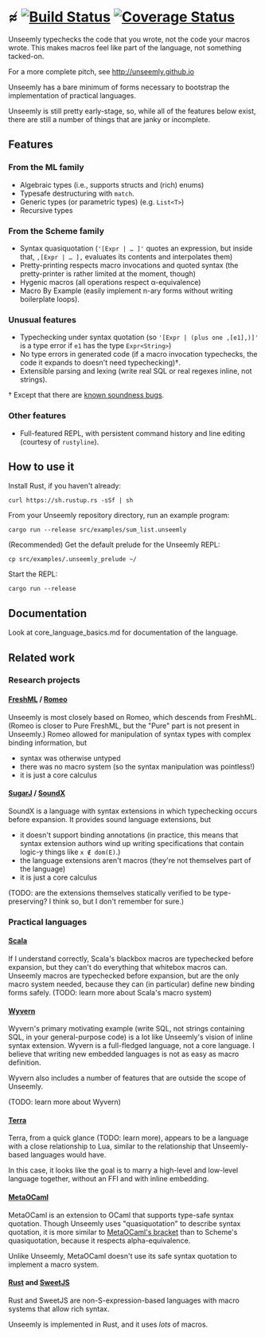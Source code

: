 # ≉ [![Build Status](https://travis-ci.com/paulstansifer/unseemly.svg?branch=master)](https://travis-ci.com/paulstansifer/unseemly) [![Coverage Status](https://coveralls.io/repos/github/paulstansifer/unseemly/badge.svg)](https://coveralls.io/github/paulstansifer/unseemly)

Unseemly typechecks the code that you wrote, not the code your macros wrote.
This makes macros feel like part of the language, not something tacked-on.

For a more complete pitch, see http://unseemly.github.io

Unseemly has a bare minimum of forms
 necessary to bootstrap the implementation of practical languages.

Unseemly is still pretty early-stage, so, while all of the features below exist,
 there are still a number of things that are janky or incomplete.

## Features

### From the ML family
 * Algebraic types (i.e., supports structs and (rich) enums)
 * Typesafe destructuring with `match`.
 * Generic types (or parametric types) (e.g. `List<T>`)
 * Recursive types
### From the Scheme family
 * Syntax quasiquotation
    (`'[Expr | … ]'` quotes an expression,
      but inside that, `,[Expr | … ],` evaluates its contents and interpolates them)
 * Pretty-printing respects macro invocations and quoted syntax
    (the pretty-printer is rather limited at the moment, though)
 * Hygenic macros (all operations respect α-equivalence)
 * Macro By Example (easily implement n-ary forms without writing boilerplate loops).
### Unusual features
 * Typechecking under syntax quotation
   (so `'[Expr | (plus one ,[e1],)]'` is a type error if `e1` has the type `Expr<String>`)
 * No type errors in generated code
   (if a macro invocation typechecks, the code it expands to doesn't need typechecking)†.
 * Extensible parsing and lexing (write real SQL or real regexes inline, not strings).

† Except that there are [known soundness bugs](https://github.com/paulstansifer/unseemly/issues?q=is%3Aissue+is%3Aopen+label%3Asoundness).
### Other features
 * Full-featured REPL, with persistent command history and line editing (courtesy of `rustyline`).


## How to use it

Install Rust, if you haven't already:

    curl https://sh.rustup.rs -sSf | sh

From your Unseemly repository directory, run an example program:

    cargo run --release src/examples/sum_list.unseemly

(Recommended) Get the default prelude for the Unseemly REPL:

    cp src/examples/.unseemly_prelude ~/

Start the REPL:

    cargo run --release

## Documentation

Look at core_language_basics.md for documentation of the language.

## Related work

### Research projects
#### [FreshML](https://www.cl.cam.ac.uk/~amp12/freshml/) / [Romeo](https://repository.library.northeastern.edu/files/neu:cj82mb52h)

Unseemly is most closely based on Romeo, which descends from FreshML.
 (Romeo is closer to Pure FreshML, but the "Pure" part is not present in Unseemly.)
Romeo allowed for manipulation of syntax types with complex binding information, but
  * syntax was otherwise untyped
  * there was no macro system (so the syntax manipulation was pointless!)
  * it is just a core calculus

#### [SugarJ](https://github.com/sugar-lang) / [SoundX](https://github.com/florenzen/soundx)

SoundX is a language with syntax extensions in which typechecking occurs before expansion.
It provides sound language extensions, but
  * it doesn't support binding annotations
    (in practice, this means that syntax extension authors wind up writing specifications
     that contain logic-y things like `x ∉ dom(E)`.)
  * the language extensions aren't macros (they're not themselves part of the language)
  * it is just a core calculus

(TODO: are the extensions themselves statically verified to be type-preserving?
 I think so, but I don't remember for sure.)
 
### Practical languages
#### [Scala](https://www.scala-lang.org/)

If I understand correctly, Scala's blackbox macros are typechecked before expansion,
 but they can't do everything that whitebox macros can.
Unseemly macros are typechecked before expansion, but are the only macro system needed,
 because they can (in particular) define new binding forms safely.
(TODO: learn more about Scala's macro system)

#### [Wyvern](http://wyvernlang.github.io/)

Wyvern's primary motivating example
 (write SQL, not strings containing SQL, in your general-purpose code)
 is a lot like Unseemly's vision of inline syntax extension.
Wyvern is a full-fledged language, not a core language.
I believe that writing new embedded languages is not as easy as macro definition.

Wyvern also includes a number of features that are outside the scope of Unseemly.

(TODO: learn more about Wyvern)

#### [Terra](http://terralang.org/)

Terra, from a quick glance (TODO: learn more),
 appears to be a language with a close relationship to Lua,
  similar to the relationship that Unseemly-based languages would have.

In this case, it looks like the goal is to marry a high-level and low-level language together,
 without an FFI and with inline embedding.

#### [MetaOCaml](http://okmij.org/ftp/ML/MetaOCaml.html)

MetaOCaml is an extension to OCaml that supports type-safe syntax quotation.
Though Unseemly uses "quasiquotation" to describe syntax quotation,
 it is more similar to [MetaOCaml's bracket](http://okmij.org/ftp/meta-programming/implementations.html#meta-scheme)
   than to Scheme's quasiquotation,
  because it respects alpha-equivalence.


Unlike Unseemly, MetaOCaml doesn't use its safe syntax quotation to implement a macro system.

#### [Rust](http://rust-lang.org) and [SweetJS](https://www.sweetjs.org/)

Rust and SweetJS are non-S-expression-based languages with macro systems that allow rich syntax.

Unseemly is implemented in Rust, and it uses *lots* of macros.
